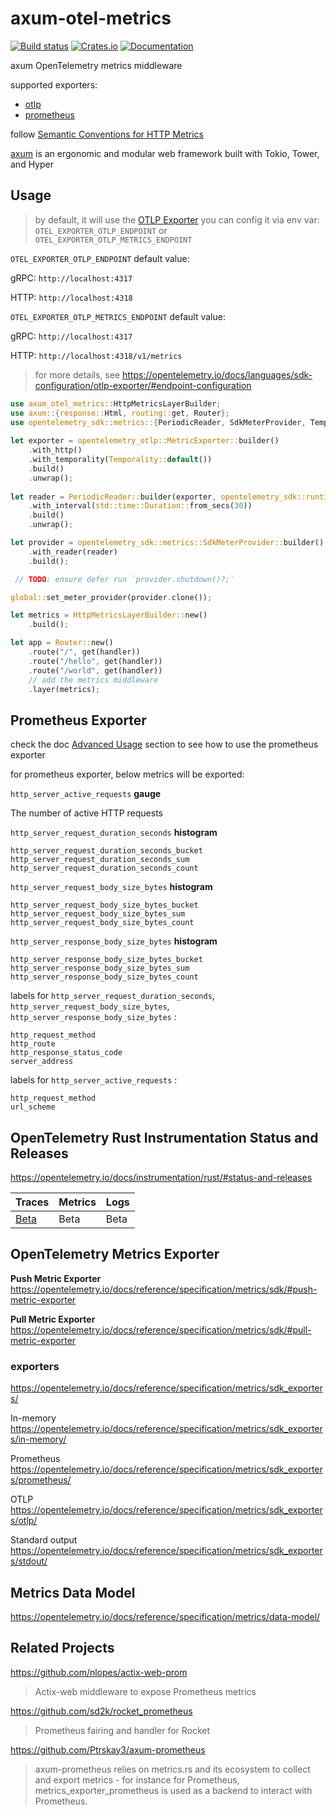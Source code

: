 # axum-otel-metrics

[![Build status](https://github.com/ttys3/axum-otel-metrics/actions/workflows/rust.yml/badge.svg?branch=main)](https://github.com/ttys3/axum-otel-metrics/actions/workflows/rust.yml)
[![Crates.io](https://img.shields.io/crates/v/axum-otel-metrics)](https://crates.io/crates/axum-otel-metrics)
[![Documentation](https://docs.rs/axum-otel-metrics/badge.svg)](https://docs.rs/axum-otel-metrics)

axum OpenTelemetry metrics middleware

supported exporters:

- [otlp](https://opentelemetry.io/docs/specs/otel/metrics/sdk_exporters/otlp/)
- [prometheus](https://opentelemetry.io/docs/specs/otel/metrics/sdk_exporters/prometheus/)

follow [Semantic Conventions for HTTP Metrics](https://github.com/open-telemetry/semantic-conventions/blob/main/docs/http/http-metrics.md)

[axum](https://github.com/tokio-rs/axum) is an ergonomic and modular web framework built with Tokio, Tower, and Hyper

## Usage

> by default, it will use the [OTLP Exporter](https://opentelemetry.io/docs/specs/otel/metrics/sdk_exporters/otlp/)
> you can config it via env var:
> `OTEL_EXPORTER_OTLP_ENDPOINT` or `OTEL_EXPORTER_OTLP_METRICS_ENDPOINT`

`OTEL_EXPORTER_OTLP_ENDPOINT` default value:

gRPC: `http://localhost:4317`

HTTP: `http://localhost:4318`


`OTEL_EXPORTER_OTLP_METRICS_ENDPOINT` default value:

gRPC: `http://localhost:4317`

HTTP: `http://localhost:4318/v1/metrics`

> for more details, see https://opentelemetry.io/docs/languages/sdk-configuration/otlp-exporter/#endpoint-configuration

```rust
use axum_otel_metrics::HttpMetricsLayerBuilder;
use axum::{response::Html, routing::get, Router};
use opentelemetry_sdk::metrics::{PeriodicReader, SdkMeterProvider, Temporality};
 
let exporter = opentelemetry_otlp::MetricExporter::builder()
    .with_http()
    .with_temporality(Temporality::default())
    .build()
    .unwrap();
 
let reader = PeriodicReader::builder(exporter, opentelemetry_sdk::runtime::Tokio)
    .with_interval(std::time::Duration::from_secs(30))
    .build()
    .unwrap();

let provider = opentelemetry_sdk::metrics::SdkMeterProvider::builder()
    .with_reader(reader)
    .build();

 // TODO: ensure defer run `provider.shutdown()?;`

global::set_meter_provider(provider.clone());

let metrics = HttpMetricsLayerBuilder::new()
    .build();

let app = Router::new()
    .route("/", get(handler))
    .route("/hello", get(handler))
    .route("/world", get(handler))
    // add the metrics middleware
    .layer(metrics);
```

## Prometheus Exporter

check the doc [Advanced Usage](https://docs.rs/axum-otel-metrics/latest/axum_otel_metrics/#advanced-usage) section to see how to use the prometheus exporter

for prometheus exporter, below metrics will be exported:


`http_server_active_requests` **gauge**

The number of active HTTP requests

`http_server_request_duration_seconds` **histogram**
```
http_server_request_duration_seconds_bucket
http_server_request_duration_seconds_sum
http_server_request_duration_seconds_count
```

`http_server_request_body_size_bytes` **histogram**
```
http_server_request_body_size_bytes_bucket
http_server_request_body_size_bytes_sum
http_server_request_body_size_bytes_count
```

`http_server_response_body_size_bytes` **histogram**
```
http_server_response_body_size_bytes_bucket
http_server_response_body_size_bytes_sum
http_server_response_body_size_bytes_count
```

labels for `http_server_request_duration_seconds`, `http_server_request_body_size_bytes`, `http_server_response_body_size_bytes` :

```
http_request_method
http_route
http_response_status_code
server_address
```

labels for `http_server_active_requests` :

```
http_request_method
url_scheme
```

## OpenTelemetry Rust Instrumentation Status and Releases

https://opentelemetry.io/docs/instrumentation/rust/#status-and-releases

| Traces                                                                                           | Metrics | Logs                |
|--------------------------------------------------------------------------------------------------|---------|---------------------|
| [Beta](https://github.com/open-telemetry/oteps/blob/main/text/0232-maturity-of-otel.md#beta) | Beta   | Beta |

## OpenTelemetry Metrics Exporter

**Push Metric Exporter** https://opentelemetry.io/docs/reference/specification/metrics/sdk/#push-metric-exporter

**Pull Metric Exporter** https://opentelemetry.io/docs/reference/specification/metrics/sdk/#pull-metric-exporter


### exporters

https://opentelemetry.io/docs/reference/specification/metrics/sdk_exporters/

In-memory https://opentelemetry.io/docs/reference/specification/metrics/sdk_exporters/in-memory/

Prometheus https://opentelemetry.io/docs/reference/specification/metrics/sdk_exporters/prometheus/

OTLP https://opentelemetry.io/docs/reference/specification/metrics/sdk_exporters/otlp/

Standard output https://opentelemetry.io/docs/reference/specification/metrics/sdk_exporters/stdout/

## Metrics Data Model

https://opentelemetry.io/docs/reference/specification/metrics/data-model/


## Related Projects

https://github.com/nlopes/actix-web-prom
> Actix-web middleware to expose Prometheus metrics

https://github.com/sd2k/rocket_prometheus
> Prometheus fairing and handler for Rocket

https://github.com/Ptrskay3/axum-prometheus
> axum-prometheus relies on metrics.rs and its ecosystem to collect and export metrics - for instance for Prometheus, metrics_exporter_prometheus is used as a backend to interact with Prometheus.
